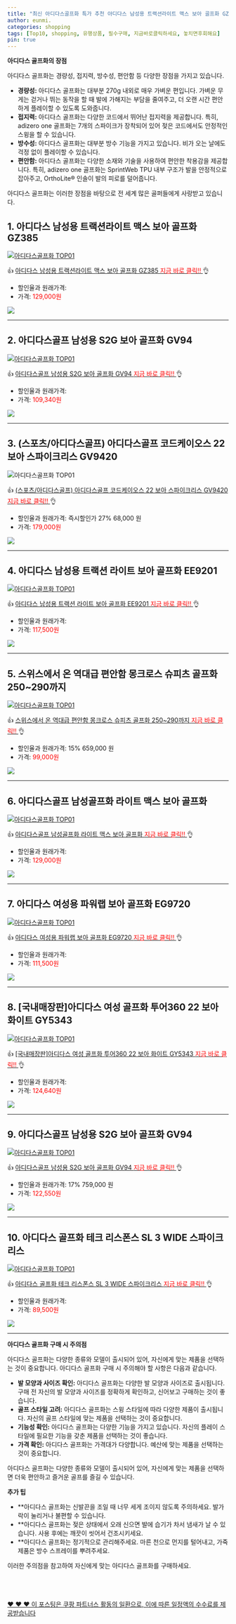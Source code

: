 ```yaml
---
title: "최신 아디다스골프화 특가 추천 아디다스 남성용 트랙션라이트 맥스 보아 골프화 GZ385 비교 장점"
author: eunmi.
categories: shopping
tags: [Top10, shopping, 유행상품, 필수구매, 지금바로클릭하세요, 놓치면후회해요]
pin: true
---
```

**아디다스 골프화의 장점**

아디다스 골프화는 경량성, 접지력, 방수성, 편안함 등 다양한 장점을 가지고 있습니다.

* **경량성:** 아디다스 골프화는 대부분 270g 내외로 매우 가벼운 편입니다. 가벼운 무게는 걷거나 뛰는 동작을 할 때 발에 가해지는 부담을 줄여주고, 더 오랜 시간 편안하게 플레이할 수 있도록 도와줍니다.
* **접지력:** 아디다스 골프화는 다양한 코드에서 뛰어난 접지력을 제공합니다. 특히, adizero one 골프화는 7개의 스파이크가 장착되어 있어 젖은 코드에서도 안정적인 스윙을 할 수 있습니다.
* **방수성:** 아디다스 골프화는 대부분 방수 기능을 가지고 있습니다. 비가 오는 날에도 걱정 없이 플레이할 수 있습니다.
* **편안함:** 아디다스 골프화는 다양한 소재와 기술을 사용하여 편안한 착용감을 제공합니다. 특히, adizero one 골프화는 SprintWeb TPU 내부 구조가 발을 안정적으로 잡아주고, OrthoLite® 인솔이 발의 피로를 덜어줍니다.

아디다스 골프화는 이러한 장점을 바탕으로 전 세계 많은 골퍼들에게 사랑받고 있습니다.

   

## 1. 아디다스 남성용 트랙션라이트 맥스 보아 골프화 GZ385

[![아디다스골프화 TOP01](https://thumbnail8.coupangcdn.com/thumbnails/remote/230x230ex/image/retail/images/2023/07/27/12/4/045c9aca-3d1d-4bd8-98dc-7cfa8b8394e5.jpg)](https://link.coupang.com/re/AFFSDP?lptag=AF3617701&subid=GithubCoopas&pageKey=7492802106&traceid=V0-153&itemId=19596148840&vendorItemId=86703414657)


👍 [아디다스 남성용 트랙션라이트 맥스 보아 골프화 GZ385 <font color=red> 지금 바로 클릭!! </font> ](https://link.coupang.com/re/AFFSDP?lptag=AF3617701&subid=GithubCoopas&pageKey=7492802106&traceid=V0-153&itemId=19596148840&vendorItemId=86703414657) 👌 


- 할인율과 원래가격: 
- 가격: <span style='color:red'>129,000원</span>

[![](/discount_price.png)](https://link.coupang.com/re/AFFSDP?lptag=AF3617701&subid=GithubCoopas&pageKey=7492802106&traceid=V0-153&itemId=19596148840&vendorItemId=86703414657)

---


   

## 2. 아디다스골프 남성용 S2G 보아 골프화 GV94

[![아디다스골프화 TOP01](https://thumbnail10.coupangcdn.com/thumbnails/remote/230x230ex/image/retail/images/2023/07/31/11/5/2c551c05-1891-4af6-b940-bd344de017d1.jpg)](https://link.coupang.com/re/AFFSDP?lptag=AF3617701&subid=GithubCoopas&pageKey=7144441088&traceid=V0-153&itemId=17947673578&vendorItemId=86739667418)


👍 [아디다스골프 남성용 S2G 보아 골프화 GV94 <font color=red> 지금 바로 클릭!! </font> ](https://link.coupang.com/re/AFFSDP?lptag=AF3617701&subid=GithubCoopas&pageKey=7144441088&traceid=V0-153&itemId=17947673578&vendorItemId=86739667418) 👌 


- 할인율과 원래가격: 
- 가격: <span style='color:red'>109,340원</span>

[![](/discount_price.png)](https://link.coupang.com/re/AFFSDP?lptag=AF3617701&subid=GithubCoopas&pageKey=7144441088&traceid=V0-153&itemId=17947673578&vendorItemId=86739667418)

---


   

## 3. (스포츠/아디다스골프) 아디다스골프 코드케이오스 22 보아 스파이크리스 GV9420

![아디다스골프화 TOP01](https://thumbnail7.coupangcdn.com/thumbnails/remote/230x230ex/image/vendor_inventory/b13c/552fe1be970b3032bcdf4923a631613c1cf7efaafa279f721158537d7b8a.JPG)


👍 [(스포츠/아디다스골프) 아디다스골프 코드케이오스 22 보아 스파이크리스 GV9420 <font color=red> 지금 바로 클릭!! </font> ](https://link.coupang.com/re/AFFSDP?lptag=AF3617701&subid=GithubCoopas&pageKey=7565802093&traceid=V0-153&itemId=19942476512&vendorItemId=87041705606) 👌 


- 할인율과 원래가격: 즉시할인가 27%  68,000   원
- 가격: <span style='color:red'>179,000원</span>

[![](/discount_price.png)](https://link.coupang.com/re/AFFSDP?lptag=AF3617701&subid=GithubCoopas&pageKey=7565802093&traceid=V0-153&itemId=19942476512&vendorItemId=87041705606)

---


   

## 4. 아디다스 남성용 트랙션 라이트 보아 골프화 EE9201

[![아디다스골프화 TOP01](https://thumbnail10.coupangcdn.com/thumbnails/remote/230x230ex/image/retail/images/2020/06/12/11/9/9a715c48-135b-4d0c-827f-dcb2671f5921.jpg)](https://link.coupang.com/re/AFFSDP?lptag=AF3617701&subid=GithubCoopas&pageKey=1693180337&traceid=V0-153&itemId=2882716333&vendorItemId=70871827261)


👍 [아디다스 남성용 트랙션 라이트 보아 골프화 EE9201 <font color=red> 지금 바로 클릭!! </font> ](https://link.coupang.com/re/AFFSDP?lptag=AF3617701&subid=GithubCoopas&pageKey=1693180337&traceid=V0-153&itemId=2882716333&vendorItemId=70871827261) 👌 


- 할인율과 원래가격: 
- 가격: <span style='color:red'>117,500원</span>

[![](/discount_price.png)](https://link.coupang.com/re/AFFSDP?lptag=AF3617701&subid=GithubCoopas&pageKey=1693180337&traceid=V0-153&itemId=2882716333&vendorItemId=70871827261)

---


   

## 5. 스위스에서 온 역대급 편안함 몽크로스 슈피츠 골프화 250~290까지

[![아디다스골프화 TOP01](https://thumbnail6.coupangcdn.com/thumbnails/remote/230x230ex/image/vendor_inventory/0cf6/3d3f97ba4f2aa66bf7e5db8d2cfb22b9db2e26edf1c4a4d34093012784a0.jpg)](https://link.coupang.com/re/AFFSDP?lptag=AF3617701&subid=GithubCoopas&pageKey=7518317598&traceid=V0-153&itemId=19713849767&vendorItemId=84833354306)


👍 [스위스에서 온 역대급 편안함 몽크로스 슈피츠 골프화 250~290까지 <font color=red> 지금 바로 클릭!! </font> ](https://link.coupang.com/re/AFFSDP?lptag=AF3617701&subid=GithubCoopas&pageKey=7518317598&traceid=V0-153&itemId=19713849767&vendorItemId=84833354306) 👌 


- 할인율과 원래가격: 15%  659,000   원
- 가격: <span style='color:red'>99,000원</span>

[![](/discount_price.png)](https://link.coupang.com/re/AFFSDP?lptag=AF3617701&subid=GithubCoopas&pageKey=7518317598&traceid=V0-153&itemId=19713849767&vendorItemId=84833354306)

---


   

## 6. 아디다스골프 남성골프화 라이트 맥스 보아 골프화

[![아디다스골프화 TOP01](https://thumbnail9.coupangcdn.com/thumbnails/remote/230x230ex/image/vendor_inventory/1f52/94d6d48bdce31bdd8cc3a26b8ba7946023a4058fda75ce06b07153dda687.jpg)](https://link.coupang.com/re/AFFSDP?lptag=AF3617701&subid=GithubCoopas&pageKey=7458002297&traceid=V0-153&itemId=19432719846&vendorItemId=86351458686)


👍 [아디다스골프 남성골프화 라이트 맥스 보아 골프화 <font color=red> 지금 바로 클릭!! </font> ](https://link.coupang.com/re/AFFSDP?lptag=AF3617701&subid=GithubCoopas&pageKey=7458002297&traceid=V0-153&itemId=19432719846&vendorItemId=86351458686) 👌 


- 할인율과 원래가격: 
- 가격: <span style='color:red'>129,000원</span>

[![](/discount_price.png)](https://link.coupang.com/re/AFFSDP?lptag=AF3617701&subid=GithubCoopas&pageKey=7458002297&traceid=V0-153&itemId=19432719846&vendorItemId=86351458686)

---


   

## 7. 아디다스 여성용 파워랩 보아 골프화 EG9720

[![아디다스골프화 TOP01](https://thumbnail9.coupangcdn.com/thumbnails/remote/230x230ex/image/retail/images/2023/07/28/16/8/6137d7e3-99cf-4ec2-8abd-efe086fdb585.jpg)](https://link.coupang.com/re/AFFSDP?lptag=AF3617701&subid=GithubCoopas&pageKey=7495735531&traceid=V0-153&itemId=19610394185&vendorItemId=86717376511)


👍 [아디다스 여성용 파워랩 보아 골프화 EG9720 <font color=red> 지금 바로 클릭!! </font> ](https://link.coupang.com/re/AFFSDP?lptag=AF3617701&subid=GithubCoopas&pageKey=7495735531&traceid=V0-153&itemId=19610394185&vendorItemId=86717376511) 👌 


- 할인율과 원래가격: 
- 가격: <span style='color:red'>111,500원</span>

[![](/discount_price.png)](https://link.coupang.com/re/AFFSDP?lptag=AF3617701&subid=GithubCoopas&pageKey=7495735531&traceid=V0-153&itemId=19610394185&vendorItemId=86717376511)

---


   

## 8. [국내매장판]아디다스 여성 골프화 투어360 22 보아 화이트 GY5343

[![아디다스골프화 TOP01](https://thumbnail7.coupangcdn.com/thumbnails/remote/230x230ex/image/vendor_inventory/7c17/67b8edec8b52173e12224efdc7c53cb6cd6d700e2311c772910ce3242f87.jpg)](https://link.coupang.com/re/AFFSDP?lptag=AF3617701&subid=GithubCoopas&pageKey=6394034397&traceid=V0-153&itemId=13644036266&vendorItemId=84556274901)


👍 [[국내매장판]아디다스 여성 골프화 투어360 22 보아 화이트 GY5343 <font color=red> 지금 바로 클릭!! </font> ](https://link.coupang.com/re/AFFSDP?lptag=AF3617701&subid=GithubCoopas&pageKey=6394034397&traceid=V0-153&itemId=13644036266&vendorItemId=84556274901) 👌 


- 할인율과 원래가격: 
- 가격: <span style='color:red'>124,640원</span>

[![](/discount_price.png)](https://link.coupang.com/re/AFFSDP?lptag=AF3617701&subid=GithubCoopas&pageKey=6394034397&traceid=V0-153&itemId=13644036266&vendorItemId=84556274901)

---


   

## 9. 아디다스골프 남성용 S2G 보아 골프화 GV94

[![아디다스골프화 TOP01](https://thumbnail7.coupangcdn.com/thumbnails/remote/230x230ex/image/retail/images/2023/07/31/11/1/bde4e2fa-6ffb-4bbb-a0c6-6a8641af451a.jpg)](https://link.coupang.com/re/AFFSDP?lptag=AF3617701&subid=GithubCoopas&pageKey=7144441088&traceid=V0-153&itemId=17947673567&vendorItemId=86739667353)


👍 [아디다스골프 남성용 S2G 보아 골프화 GV94 <font color=red> 지금 바로 클릭!! </font> ](https://link.coupang.com/re/AFFSDP?lptag=AF3617701&subid=GithubCoopas&pageKey=7144441088&traceid=V0-153&itemId=17947673567&vendorItemId=86739667353) 👌 


- 할인율과 원래가격: 17%  759,000   원
- 가격: <span style='color:red'>122,550원</span>

[![](/discount_price.png)](https://link.coupang.com/re/AFFSDP?lptag=AF3617701&subid=GithubCoopas&pageKey=7144441088&traceid=V0-153&itemId=17947673567&vendorItemId=86739667353)

---


   

## 10. 아디다스 골프화 테크 리스폰스 SL 3 WIDE 스파이크리스

[![아디다스골프화 TOP01](https://thumbnail7.coupangcdn.com/thumbnails/remote/230x230ex/image/vendor_inventory/eb36/cc4f4bc967d0612dce1569e3709a92362203a4cedb93c3f97c39e2cfb116.jpg)](https://link.coupang.com/re/AFFSDP?lptag=AF3617701&subid=GithubCoopas&pageKey=7607616647&traceid=V0-153&itemId=20140446134&vendorItemId=87184603900)


👍 [아디다스 골프화 테크 리스폰스 SL 3 WIDE 스파이크리스 <font color=red> 지금 바로 클릭!! </font> ](https://link.coupang.com/re/AFFSDP?lptag=AF3617701&subid=GithubCoopas&pageKey=7607616647&traceid=V0-153&itemId=20140446134&vendorItemId=87184603900) 👌 


- 할인율과 원래가격: 
- 가격: <span style='color:red'>89,500원</span>

[![](/discount_price.png)](https://link.coupang.com/re/AFFSDP?lptag=AF3617701&subid=GithubCoopas&pageKey=7607616647&traceid=V0-153&itemId=20140446134&vendorItemId=87184603900)

---
**아디다스 골프화 구매 시 주의점**

아디다스 골프화는 다양한 종류와 모델이 출시되어 있어, 자신에게 맞는 제품을 선택하는 것이 중요합니다. 아디다스 골프화 구매 시 주의해야 할 사항은 다음과 같습니다.

* **발 모양과 사이즈 확인:** 아디다스 골프화는 다양한 발 모양과 사이즈로 출시됩니다. 구매 전 자신의 발 모양과 사이즈를 정확하게 확인하고, 신어보고 구매하는 것이 좋습니다.
* **골프 스타일 고려:** 아디다스 골프화는 스윙 스타일에 따라 다양한 제품이 출시됩니다. 자신의 골프 스타일에 맞는 제품을 선택하는 것이 중요합니다.
* **기능성 확인:** 아디다스 골프화는 다양한 기능을 가지고 있습니다. 자신의 플레이 스타일에 필요한 기능을 갖춘 제품을 선택하는 것이 좋습니다.
* **가격 확인:** 아디다스 골프화는 가격대가 다양합니다. 예산에 맞는 제품을 선택하는 것이 중요합니다.

아디다스 골프화는 다양한 종류와 모델이 출시되어 있어, 자신에게 맞는 제품을 선택하면 더욱 편안하고 즐거운 골프를 즐길 수 있습니다.

**추가 팁**

* **아디다스 골프화는 신발끈을 조일 때 너무 세게 조이지 않도록 주의하세요. 발가락이 눌리거나 불편할 수 있습니다.
* **아디다스 골프화는 젖은 상태에서 오래 신으면 발에 습기가 차서 냄새가 날 수 있습니다. 사용 후에는 깨끗이 씻어서 건조시키세요.
* **아디다스 골프화는 정기적으로 관리해주세요. 마른 천으로 먼지를 털어내고, 가죽 제품은 방수 스프레이를 뿌려주세요.

이러한 주의점을 참고하여 자신에게 맞는 아디다스 골프화를 구매하세요.<br><br><br><br><br> [ ❤ ❤ ❤ 이 포스팅은 쿠팡 파트너스 활동의 일환으로, 이에 따른 일정액의 수수료를 제공받습니다](https://link.coupang.com/a/bcEFyh)